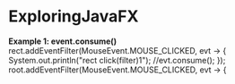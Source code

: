 # ExploringJavaFX

**Example 1: event.consume()** 
rect.addEventFilter(MouseEvent.MOUSE_CLICKED, evt -> {
            System.out.println("rect click(filter)1");
        //evt.consume();
        });
        root.addEventFilter(MouseEvent.MOUSE_CLICKED, evt -> {
